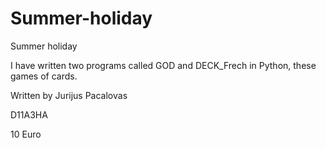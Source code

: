 # Summer-holiday
Summer holiday

I have written two programs called GOD and DECK_Frech in Python, these games of cards.

Written by Jurijus Pacalovas

D11A3HA

10 Euro 
